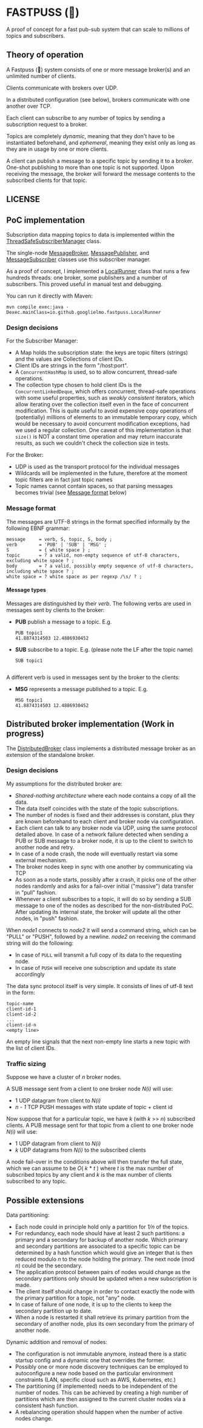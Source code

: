 # FASTPUSS (🐾)

A proof of concept for a fast pub-sub system that can scale to millions of topics and subscribers.

## Theory of operation

A Fastpuss (🐾) system consists of one or more message broker(s) and an unlimited number of clients.

Clients communicate with brokers over UDP.

In a distributed configuration (see below), brokers communicate with one another over TCP.

Each client can subscribe to any number of topics by sending a subscription request to a broker.

Topics are completely _dynamic_, meaning that they don't have to be instantiated beforehand, and _ephemeral_, meaning
they exist only as long as they are in usage by one or more clients.

A client can publish a message to a specific topic by sending it to a broker. One-shot publishing to more than one topic
is not supported. Upon receiving the message, the broker will forward the message contents to the subscribed clients for
that topic.

## LICENSE



## PoC implementation

Subscription data mapping topics to data is implemented within
the [ThreadSafeSubscriberManager](src/main/java/io/github/googlielmo/fastpuss/ThreadSafeSubscriberManager.java) class.

The single-node [MessageBroker](src/main/java/io/github/googlielmo/fastpuss/MessageBroker.java),
[MessagePublisher](src/main/java/io/github/googlielmo/fastpuss/MessagePublisher.java), and
[MessageSubscriber](src/main/java/io/github/googlielmo/fastpuss/MessageSubscriber.java)
classes use this subscriber manager.

As a proof of concept, I implemented a [LocalRunner](src/main/java/io/github/googlielmo/fastpuss/LocalRunner.java)
class that runs a few hundreds threads: one broker, some publishers and a number of subscribers.
This proved useful in manual test and debugging.

You can run it directly with Maven:

  ```shell
  mvn compile exec:java -Dexec.mainClass=io.github.googlielmo.fastpuss.LocalRunner
  ```

### Design decisions

For the Subscriber Manager:

- A Map holds the subscription state: the keys are topic filters (strings) and the values are Collections of client IDs.
- Client IDs are strings in the form "/host:port".
- A `ConcurrentHashMap` is used, so to allow concurrent, thread-safe operations.
- The collection type chosen to hold client IDs is the `ConcurrentLinkedDeque`, which offers concurrent, thread-safe
  operations with some useful properties, such as _weakly consistent_ iterators, which allow iterating over the
  collection itself even in the face of concurrent modification. This is quite useful to avoid expensive copy operations
  of (potentially) millions of elements to an immutable temporary copy, which would be necessary to avoid concurrent
  modification exceptions, had we used a regular collection. One caveat of this implementation is that `size()`
  is NOT a constant time operation and may return inaccurate results, as such we couldn't check the collection size in
  tests.

For the Broker:

- UDP is used as the transport protocol for the individual messages
- Wildcards will be implemented in the future, therefore at the moment topic filters are in fact just topic names
- Topic names cannot contain spaces, so that parsing messages becomes trivial (see [Message format](#message-format)
  below)

### Message format

The messages are UTF-8 strings in the format specified informally by the following EBNF grammar:

```ebnf
message     = verb, S, topic, S, body ;
verb        = 'PUB' | 'SUB' | 'MSG' ;
S           = { white space } ;
topic       = ? a valid, non-empty sequence of utf-8 characters, excluding white space ? ;
body        = ? a valid, possibly empty sequence of utf-8 characters, including white space ? ;
white space = ? white space as per regexp /\s/ ? ;
```

#### Message types

Messages are distinguished by their _verb_.
The following verbs are used in messages sent by clients to the broker:

- **PUB** publish a message to a topic. E.g.
  ```
  PUB topic1
  41.8874314503 12.4886930452
  ```
- **SUB** subscribe to a topic. E.g. (please note the LF after the topic name)
  ```
  SUB topic1
    
  ```

A different verb is used in messages sent by the broker to the clients:

- **MSG** represents a message published to a topic. E.g.
  ```
  MSG topic1
  41.8874314503 12.4886930452
  ```

## Distributed broker implementation (Work in progress)

The [DistributedBroker](src/main/java/io/github/googlielmo/fastpuss/DistributedBroker.java) class implements a
distributed message broker as an extension of the standalone broker.

### Design decisions

My assumptions for the distributed broker are:

- _Shared-nothing architecture_ where each node contains a copy of all the data.
- The data itself coincides with the state of the topic subscriptions.
- The number of nodes is fixed and their addresses is constant, plus they are known beforehand to each client and broker
  node via configuration.
- Each client can talk to any broker node via UDP, using the same protocol detailed above. In case of a network failure
  detected when sending a PUB or SUB message to a broker node, it is up to the client to switch to another node and
  retry.
- In case of a node crash, the node will eventually restart via some external mechanism.
- The broker nodes keep in sync with one another by communicating via TCP
- As soon as a node starts, possibly after a crash, it picks one of the other nodes randomly and asks for a fail-over
  initial ("massive") data transfer in "pull" fashion.
- Whenever a client subscribes to a topic, it will do so by sending a SUB message to one of the nodes as described for
  the non-distributed PoC. After updating its internal state, the broker will update all the other nodes, in "push"
  fashion.

When _node1_ connects to _node2_ it will send a command string, which can be "PULL" or "PUSH", followed by a newline.
_node2_ on receiving the command string will do the following:

- In case of `PULL` will transmit a full copy of its data to the requesting node.
- In case of `PUSH` will receive one subscription and update its state accordingly

The data sync protocol itself is very simple.
It consists of lines of utf-8 text in the form:

    topic-name
    client-id-1
    client-id-2
    ...
    client-id-n
    <empty line>

An empty line signals that the next non-empty line starts a new topic with the list of client IDs.

### Traffic sizing

Suppose we have a cluster of _n_ broker nodes.

A SUB message sent from a client to one broker node _N(i)_ will use:

- 1 UDP datagram from client to _N(i)_
- _n - 1_ TCP PUSH messages with state update of topic + client id

Now suppose that for a particular topic, we have _k_ (with _k_ >> _n_) subscribed clients.
A PUB message sent for that topic from a client to one broker node _N(i)_ will use:

- 1 UDP datagram from client to _N(i)_
- _k_ UDP datagrams from _N(i)_ to the subscribed clients

A node fail-over in the conditions above will then transfer the full state, which we can assume to be _O_( _k_ * _t_ )
where _t_ is the max number of subscribed topics by any client and _k_ is the max number of clients subscribed to any
topic.

## Possible extensions

Data partitioning:

- Each node could in principle hold only a partition for _1/n_ of the topics.
- For redundancy, each node should have at least 2 such partitions: a primary and a secondary for backup of another
  node. Which primary and secondary partitions are associated to a specific topic can be determined by a hash function
  which would give an integer that is then reduced modulo _n_ to the node holding the primary. The next node (mod _n_)
  could be the secondary.
- The application protocol between pairs of nodes would change as the secondary partitions only should be updated when a
  new subscription is made.
- The client itself should change in order to contact exactly the node with the primary partition for a topic, not "any"
  node.
- In case of failure of one node, it is up to the clients to keep the secondary partition up to date.
- When a node is restarted it shall retrieve its primary partition from the secondary of another node, plus its own
  secondary from the primary of another node.

Dynamic addition and removal of nodes:

- The configuration is not immutable anymore, instead there is a static startup config and a dynamic one that overrides
  the former.
- Possibly one or more node discovery techniques can be employed to autoconfigure a new node based on the particular
  environment constraints (LAN, specific cloud such as AWS, Kubernetes, etc.)
- The partitioning (if implemented) needs to be independent of the number of nodes. This can be achieved by creating a
  high number of partitions which are then assigned to the current cluster nodes via a consistent hash function.
- A rebalancing operation should happen when the number of active nodes change.
